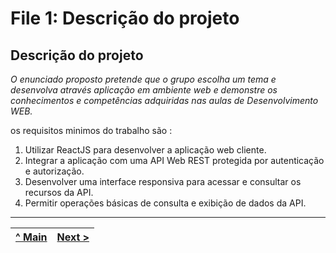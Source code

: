 # File 1: Descrição do projeto

## Descrição do projeto

_O enunciado proposto pretende que o grupo escolha um tema e desenvolva através aplicação em ambiente web e demonstre os conhecimentos e competências adquiridas nas aulas de Desenvolvimento WEB._

os requisitos minimos do trabalho são :

1. Utilizar ReactJS para desenvolver a aplicação web cliente.
2. Integrar a aplicação com uma API Web REST protegida por autenticação e autorização.
3. Desenvolver uma interface responsiva para acessar e consultar os recursos da API.
4. Permitir operações básicas de consulta e exibição de dados da API.

---

| [^ Main](../../../) | [Next >](File2.md) |
| :-----------------: | -----------------: |
